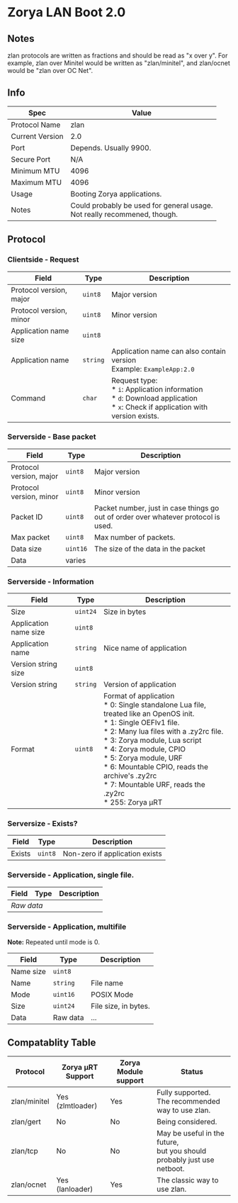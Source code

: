# Zorya LAN Boot 2.0

## Notes
zlan protocols are written as fractions and should be read as "x over y". For example, zlan over Minitel would be written as "zlan/minitel", and zlan/ocnet would be "zlan over OC Net".

## Info
| Spec | Value|
| --- | --- |
| Protocol Name | zlan |
| Current Version | 2.0 |
| Port | Depends. Usually 9900. |
| Secure Port | N/A |
| Minimum MTU | 4096 |
| Maximum MTU | 4096 |
| Usage | Booting Zorya applications. |
| Notes | Could probably be used for general usage.<br>Not really recommened, though. |

## Protocol

### Clientside - Request

| Field | Type | Description |
| -- | -- | -- |
| Protocol version, major | `uint8` | Major version |
| Protocol version, minor | `uint8` | Minor version |
| Application name size | `uint8` | |
| Application name | `string` | Application name can also contain version<br>Example: `ExampleApp:2.0` |
| Command | `char` | Request type:<br>* `i`: Application information<br>* `d`: Download application<br>* `x`: Check if application with version exists. |

### Serverside - Base packet

| Field | Type | Description |
| -- | -- | -- |
| Protocol version, major | `uint8` | Major version |
| Protocol version, minor | `uint8` | Minor version |
| Packet ID | `uint8` | Packet number, just in case things go out of order over whatever protocol is used. |
| Max packet | `uint8` | Max number of packets. |
| Data size | `uint16` | The size of the data in the packet |
| Data | varies | |

### Serverside - Information

| Field | Type | Description |
| -- | -- | -- |
| Size | `uint24` | Size in bytes |
| Application name size | `uint8` | |
| Application name | `string` | Nice name of application |
| Version string size | `uint8` | |
| Version string | `string` | Version of application |
| Format | `uint8` | Format of application<br>* 0: Single standalone Lua file, treated like an OpenOS init.<br> * 1: Single OEFIv1 file.<br>* 2: Many lua files with a .zy2rc file.<br>* 3: Zorya module, Lua script<br>* 4: Zorya module, CPIO<br>* 5: Zorya module, URF<br>* 6: Mountable CPIO, reads the archive's .zy2rc<br>* 7: Mountable URF, reads the .zy2rc<br>* 255: Zorya μRT|

### Serversize - Exists?

| Field | Type | Description |
| -- | -- | -- |
| Exists | `uint8` | Non-zero if application exists |

### Serverside - Application, single file.

<table>
	<thead>
		<tr>
			<th>Field</th>
			<th>Type</th>
			<th>Description</th>
		</tr>
	</thead>
	<tbody>
		<tr>
			<td colspan=3><i>Raw data</i></td>
		</tr>
	</tbody>
</table>

### Serverside - Application, multifile

**Note:** Repeated until mode is 0.

| Field | Type | Description |
| -- | -- | -- |
| Name size | `uint8` | |
| Name | `string` | File name |
| Mode | `uint16` | POSIX Mode |
| Size | `uint24` | File size, in bytes. |
| Data | Raw data | ... |

## Compatablity Table
|Protocol| Zorya μRT Support | Zorya Module support | Status |
|---|---|---|---|
|zlan/minitel| Yes (zlmtloader) | Yes | Fully supported.<br>The recommended way to use zlan. |
|zlan/gert| No | No | Being considered. |
|zlan/tcp| No | No | May be useful in the future,<br>but you should probably just use netboot. |
|zlan/ocnet | Yes (lanloader) | Yes | The classic way to use zlan. |
